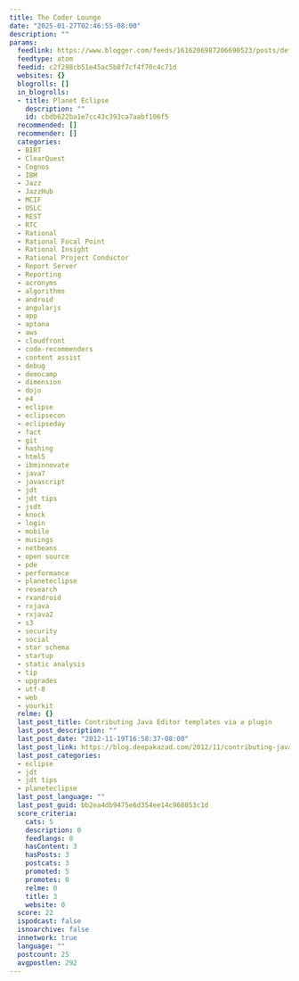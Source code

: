 ```yaml
---
title: The Coder Lounge
date: "2025-01-27T02:46:55-08:00"
description: ""
params:
  feedlink: https://www.blogger.com/feeds/1616206987206690523/posts/default/-/planeteclipse
  feedtype: atom
  feedid: c2f298cb51e45ac5b8f7cf4f70c4c71d
  websites: {}
  blogrolls: []
  in_blogrolls:
  - title: Planet Eclipse
    description: ""
    id: cbdb622ba1e7cc43c393ca7aabf106f5
  recommended: []
  recommender: []
  categories:
  - BIRT
  - ClearQuest
  - Cognos
  - IBM
  - Jazz
  - JazzHub
  - MCIF
  - OSLC
  - REST
  - RTC
  - Rational
  - Rational Focal Point
  - Rational Insight
  - Rational Project Conductor
  - Report Server
  - Reporting
  - acronyms
  - algorithms
  - android
  - angularjs
  - app
  - aptana
  - aws
  - cloudfront
  - code-recommenders
  - content assist
  - debug
  - democamp
  - dimension
  - dojo
  - e4
  - eclipse
  - eclipsecon
  - eclipseday
  - fact
  - git
  - hashing
  - html5
  - ibminnovate
  - java7
  - javascript
  - jdt
  - jdt tips
  - jsdt
  - knock
  - login
  - mobile
  - musings
  - netbeans
  - open source
  - pde
  - performance
  - planeteclipse
  - research
  - rxandroid
  - rxjava
  - rxjava2
  - s3
  - security
  - social
  - star schema
  - startup
  - static analysis
  - tip
  - upgrades
  - utf-8
  - web
  - yourkit
  relme: {}
  last_post_title: Contributing Java Editor templates via a plugin
  last_post_description: ""
  last_post_date: "2012-11-19T16:58:37-08:00"
  last_post_link: https://blog.deepakazad.com/2012/11/contributing-java-editor-templates-via.html
  last_post_categories:
  - eclipse
  - jdt
  - jdt tips
  - planeteclipse
  last_post_language: ""
  last_post_guid: bb2ea4db9475e6d354ee14c968053c1d
  score_criteria:
    cats: 5
    description: 0
    feedlangs: 0
    hasContent: 3
    hasPosts: 3
    postcats: 3
    promoted: 5
    promotes: 0
    relme: 0
    title: 3
    website: 0
  score: 22
  ispodcast: false
  isnoarchive: false
  innetwork: true
  language: ""
  postcount: 25
  avgpostlen: 292
---
```

